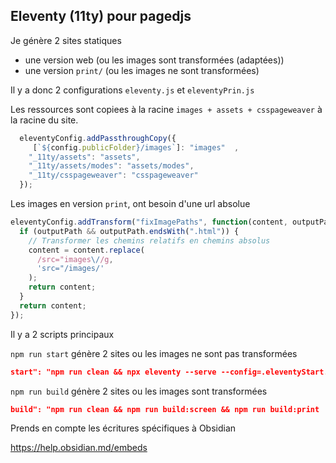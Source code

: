 ## Eleventy (11ty) pour pagedjs

Je génère 2 sites statiques
- une version web (ou les images sont transformées (adaptées))
- une version `print/`  (ou les images ne sont transformées)

Il y a donc 2 configurations `eleventy.js` et `eleventyPrin.js`


Les ressources sont copiees à la racine `images + assets + csspageweaver` à la racine du site.

```js
  eleventyConfig.addPassthroughCopy({
     [`${config.publicFolder}/images`]: "images"  ,
    "_11ty/assets": "assets",
    "_11ty/assets/modes": "assets/modes",
    "_11ty/csspageweaver": "csspageweaver"
  });
```

Les images en version `print`, ont besoin d'une url absolue

```js
eleventyConfig.addTransform("fixImagePaths", function(content, outputPath) {
  if (outputPath && outputPath.endsWith(".html")) {
    // Transformer les chemins relatifs en chemins absolus
    content = content.replace(
      /src="images\//g, 
      'src="/images/'
    );
    return content;
  }
  return content;
});
```


Il y a 2 scripts principaux

`npm run start` génère 2 sites ou les images ne sont pas transformées

```json
start": "npm run clean && npx eleventy --serve --config=.eleventyStart.js
```

`npm run build` génère 2 sites ou les images sont transformées

```json
build": "npm run clean && npm run build:screen && npm run build:print
```


Prends en compte les écritures spécifiques à Obsidian

https://help.obsidian.md/embeds